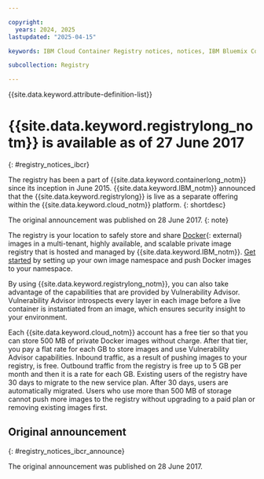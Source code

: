```yaml
---

copyright:
  years: 2024, 2025
lastupdated: "2025-04-15"

keywords: IBM Cloud Container Registry notices, notices, IBM Bluemix Container Registry, available, ga

subcollection: Registry

---
```


{{site.data.keyword.attribute-definition-list}}

# {{site.data.keyword.registrylong_notm}} is available as of 27 June 2017
{: #registry_notices_ibcr}

The registry has been a part of {{site.data.keyword.containerlong_notm}} since its inception in June 2015. {{site.data.keyword.IBM_notm}} announced that the {{site.data.keyword.registrylong}} is live as a separate offering within the {{site.data.keyword.cloud_notm}} platform.
{: shortdesc}

The original announcement was published on 28 June 2017.
{: note}

The registry is your location to safely store and share [Docker](https://docs.docker.com/reference/cli/docker/){: external} images in a multi-tenant, highly available, and scalable private image registry that is hosted and managed by {{site.data.keyword.IBM_notm}}. [Get started](/docs/Registry?topic=Registry-getting-started) by setting up your own image namespace and push Docker images to your namespace.

By using {{site.data.keyword.registrylong_notm}}, you can also take advantage of the capabilities that are provided by Vulnerability Advisor. Vulnerability Advisor introspects every layer in each image before a live container is instantiated from an image, which ensures security insight to your environment.

Each {{site.data.keyword.cloud_notm}} account has a free tier so that you can store 500 MB of private Docker images without charge. After that tier, you pay a flat rate for each GB to store images and use Vulnerability Advisor capabilities. Inbound traffic, as a result of pushing images to your registry, is free. Outbound traffic from the registry is free up to 5 GB per month and then it is a rate for each GB. Existing users of the registry have 30 days to migrate to the new service plan. After 30 days, users are automatically migrated. Users who use more than 500 MB of storage cannot push more images to the registry without upgrading to a paid plan or removing existing images first.

## Original announcement
{: #registry_notices_ibcr_announce}

The original announcement was published on 28 June 2017.
